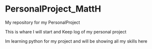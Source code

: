 # PersonalProject_MattH
My repository for my PersonalProject

This is whare I will start and Keep log of my personal project

Im learning python for my project and will be showing all my skills here
